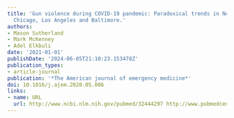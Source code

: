 ```yaml
---
title: 'Gun violence during COVID-19 pandemic: Paradoxical trends in New York City,
  Chicago, Los Angeles and Baltimore.'
authors:
- Mason Sutherland
- Mark McKenney
- Adel Elkbuli
date: '2021-01-01'
publishDate: '2024-06-05T21:10:23.153478Z'
publication_types:
- article-journal
publication: '*The American journal of emergency medicine*'
doi: 10.1016/j.ajem.2020.05.006
links:
- name: URL
  url: http://www.ncbi.nlm.nih.gov/pubmed/32444297 http://www.pubmedcentral.nih.gov/articlerender.fcgi?artid=PMC7204738
---
```

